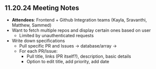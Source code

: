 ## 11.20.24 Meeting Notes

- **Attendees**: Frontend + Github Integration teams (Kayla, Sravanthi, Matthew, Sammed)
- Want to fetch multiple repos and display certain ones based on user 
  - Limited by unauthenticated requests
- Write down specifications
  - Pull specific PR and Issues -> database/array -> 
  - For each PR/Issue:
    - Pull title, links (PR itself?), description, basic details
    - Option to edit title, add priority, add date

